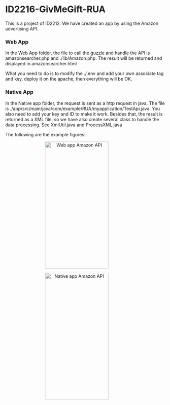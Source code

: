 # ID2216-GivMeGift-RUA

This is a project of ID2212. We have created an app by using the Amazon advertising API.

### Web App

In the Web App folder, the file to call the guzzle and handle the API is amazonsearcher.php and ./lib/Amazon.php. The result will be returned and displayed in amazonsearcher.html

What you need to do is to modify the ./.env and add your own associate tag and key, deploy it on the apache, then everything will be OK.

### Native App

In the Native app folder, the request is sent as a http request in java. The file is ./app/src/main/java/com/example/RUA/myapplication/TestApi.java. You also need to add your key and ID to make it work. Besides that, the result is returned as a XML file, so we have  also create several class to handle the data processing. See XmlUtil.java and ProcessXML.java

The following are the example figures:

<div style="width:450px" align=center><img width="200" height="400" alt="Web app Amazon API" src="https://github.com/Mr-Hongyi/ID2216-GivMeGift-RUA/blob/master/Images/api.jpeg"/>

<img width="200" height="400" alt="Native app Amazon API" src="https://github.com/Mr-Hongyi/ID2216-GivMeGift-RUA/blob/master/Images/api_native.png"/></div>